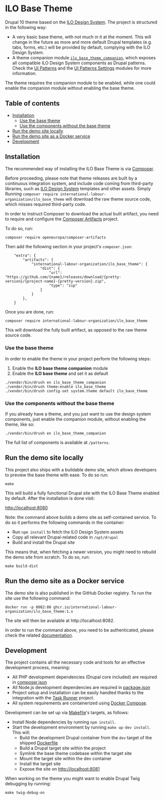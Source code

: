 # ILO Base Theme

Drupal 10 theme based on the [ILO Design System][1]. The project is structured in the following way:

- A very basic base theme, with not much in it at the moment. This will change in the future as more and more default
  Drupal templates (e.g. tabs, forms, etc.) will be provided by default, complying with the ILO Design System.
- A theme companion module [`ilo_base_theme_companion`](modules/ilo_base_theme_companion), which exposes all compatible
  ILO Design System components as Drupal patterns. Check the [UI Patterns][6] and the [UI Patterns Settings][7] modules for more information.

The theme requires the companion module to be enabled, while one could enable the companion module without enabling the base theme.

## Table of contents

- [Installation](#installation)
  - [Use the base theme](#use-the-base-theme)
  - [Use the components without the base theme](#use-the-components-without-the-base-theme)
- [Run the demo site locally](#run-the-demo-site-locally)
- [Run the demo site as a Docker service](#run-the-demo-site-as-a-docker-service)
- [Development](#development)

## Installation

The recommended way of installing the ILO Base Theme is via [Composer][4].

Before proceeding, please note that theme releases are built by a continuous integration system, and include code coming
from third-party libraries, such as [ILO Design System][1] templates and other assets. Simply Running `composer require international-labour-organization/ilo_base_theme`
will download the raw theme source code, which misses required third-party code.

In order to instruct Composer to download the actual built artifact, you need to require and configure the
[Composer Artifacts][5] project.

To do so, run:

```
composer require openeuropa/composer-artifacts
```

Then add the following section in your project's `composer.json`:

```
    "extra": {
        "artifacts": {
            "international-labour-organization/ilo_base_theme": {
                "dist": {
                    "url": "https://github.com/{name}/releases/download/{pretty-version}/{project-name}-{pretty-version}.zip",
                    "type": "zip"
                }
            }
        },
    }
```

Once you are done, run:

```bash
composer require international-labour-organization/ilo_base_theme
```

This will download the fully built artifact, as opposed to the raw theme source code.

### Use the base theme

In order to enable the theme in your project perform the following steps:

1. Enable the **ILO base theme companion** module
2. Enable the **ILO base theme** and set it as default

```
./vendor/bin/drush en ilo_base_theme_companion
./vendor/bin/drush theme:enable ilo_base_theme
./vendor/bin/drush config-set system.theme default ilo_base_theme
```

### Use the components without the base theme

If you already have a theme, and you just want to use the design system components, just enable the companion module,
without enabling the theme, like so:

```
./vendor/bin/drush en ilo_base_theme_companion
```

The full list of components is available at `/patterns`.

## Run the demo site locally

This project also ships with a buildable demo site, which allows developers to preview the base theme with ease. To do so run:

```
make
```

This will build a fully functional Drupal site with the ILO Base Theme enabled by default. After the installation is done visit:

[http://localhost:8080](http://localhost:8080)

Note: the command above builds a demo site as self-contained service. To do so it performs the following commands in the container:

- Run `npm install` to fetch the ILO Design System assets
- Copy all relevant Drupal-related code in `/opt/drupal`
- Build and install the Drupal site

This means that, when fetching a newer version, you might need to rebuild the demo site from scratch. To do so, run:

```
make build-dist
```

## Run the demo site as a Docker service

The demo site is also published in the GitHub Docker registry. To run the site use the following command:

```
docker run -p 8082:80 ghcr.io/international-labour-organization/ilo_base_theme:1.x
```

The site will then be available at http://localhost:8082.

In order to run the command above, you need to be authenticated, please check the related [documentation][8].

## Development

The project contains all the necessary code and tools for an effective development process, meaning:

- All PHP development dependencies (Drupal core included) are required in [composer.json](composer.json)
- All Node.js development dependencies are required in [package.json](package.json)
- Project setup and installation can be easily handled thanks to the integration with the [Task Runner][2] project.
- All system requirements are containerized using [Docker Compose][3].

Development can be set up via [Makefile](Makefile)'s targets, as follows:

- Install Node dependencies by running `npm install`.
- Start the development environment by running `make up-dev install`. This will:
  - Build the development Drupal container from the `dev` target of the shipped [Dockerfile](Dockerfile)
  - Build a Drupal target site within the project
  - Symlink the base theme codebase within the target site
  - Mount the target site within the dev container
  - Install the target site
  - Expose the site on [http://localhost:8081](http://localhost:8081)

When working on the theme you might want to enable Drupal Twig debugging by running:

```
make twig-debug-on
```

[1]: https://github.com/international-labour-organization/designsystem
[2]: https://github.com/openeuropa/task-runner
[3]: https://docs.docker.com/compose
[4]: https://getcomposer.org/
[5]: https://github.com/openeuropa/composer-artifacts
[6]: https://www.drupal.org/project/ui_patterns
[7]: https://www.drupal.org/project/ui_patterns_settings
[8]: https://docs.github.com/en/packages/working-with-a-github-packages-registry/working-with-the-container-registry#authenticating-with-a-personal-access-token-classic

